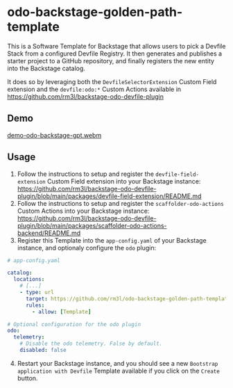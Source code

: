 # odo-backstage-golden-path-template

This is a Software Template for Backstage that allows users to pick a Devfile Stack from a configured Devfile Registry.
It then generates and publishes a starter project to a GitHub repository, and finally registers the new entity into the Backstage catalog.

It does so by leveraging both the `DevfileSelectorExtension` Custom Field extension and the `devfile:odo:*` Custom Actions available in https://github.com/rm3l/backstage-odo-devfile-plugin

## Demo

[demo-odo-backstage-gpt.webm](https://github.com/rm3l/odo-backstage-golden-path-template/assets/593208/75d09a36-cba2-4fb0-80c3-cbd340e83ea2)

## Usage

1. Follow the instructions to setup and register the `devfile-field-extension` Custom Field extension into your Backstage instance: https://github.com/rm3l/backstage-odo-devfile-plugin/blob/main/packages/devfile-field-extension/README.md
2. Follow the instructions to setup and register the `scaffolder-odo-actions` Custom Actions into your Backstage instance: https://github.com/rm3l/backstage-odo-devfile-plugin/blob/main/packages/scaffolder-odo-actions-backend/README.md
3. Register this Template into the `app-config.yaml` of your Backstage instance, and optionaly configure the `odo` plugin:

```yaml
# app-config.yaml

catalog:
  locations:
    # [...]
    - type: url
      target: https://github.com/rm3l/odo-backstage-golden-path-template/blob/main/template.yaml
      rules:
        - allow: [Template]

# Optional configuration for the odo plugin
odo:
  telemetry:
    # Disable the odo telemetry. False by default.
    disabled: false
```

4. Restart your Backstage instance, and you should see a new `Bootstrap application with Devfile` Template available if you click on the `Create` button.
